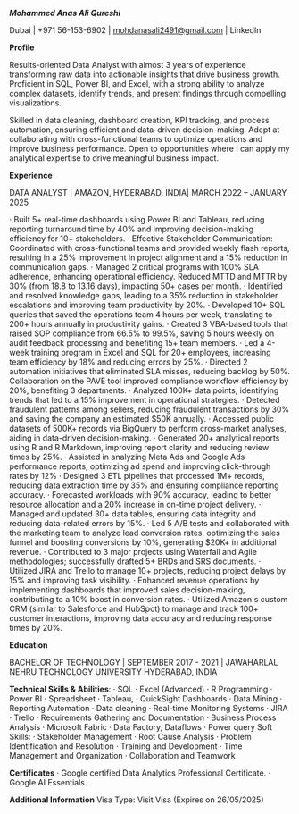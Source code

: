 ***Mohammed Anas Ali Qureshi***

Dubai | +971 56-153-6902 | mohdanasali2491@gmail.com | LinkedIn

**Profile**

Results-oriented Data Analyst with almost 3 years of experience transforming raw data into actionable insights that drive business growth. Proficient in SQL, Power BI, and Excel, with a strong ability to analyze complex datasets, identify trends, and present findings through compelling visualizations.

Skilled in data cleaning, dashboard creation, KPI tracking, and process automation, ensuring efficient and data-driven decision-making. Adept at collaborating with cross-functional teams to optimize operations and improve business performance.
Open to opportunities where I can apply my analytical expertise to drive meaningful business impact.

**Experience**

DATA ANALYST | AMAZON, HYDERABAD, INDIA| MARCH 2022 – JANUARY 2025

·	Built 5+ real-time dashboards using Power BI and Tableau, reducing reporting turnaround time by 40% and improving decision-making efficiency for 10+ stakeholders.
·	Effective Stakeholder Communication: Coordinated with cross-functional teams and provided weekly flash reports, resulting in a 25% improvement in project alignment and a 15% reduction in communication gaps.
·	Managed 2 critical programs with 100% SLA adherence, enhancing operational efficiency. Reduced MTTD and MTTR by 30% (from 18.8 to 13.16 days), impacting 50+ cases per month.
·	Identified and resolved knowledge gaps, leading to a 35% reduction in stakeholder escalations and improving team productivity by 20%.
·	Developed 10+ SQL queries that saved the operations team 4 hours per week, translating to 200+ hours annually in productivity gains.
·	Created 3 VBA-based tools that raised SOP compliance from 66.5% to 99.5%, saving 5 hours weekly on audit feedback processing and benefiting 15+ team members.
·	Led a 4-week training program in Excel and SQL for 20+ employees, increasing team efficiency by 18% and reducing errors by 25%.
·	Directed 2 automation initiatives that eliminated SLA misses, reducing backlog by 50%. Collaboration on the PAVE tool improved compliance workflow efficiency by 20%, benefiting 3 departments.
·	Analyzed 100K+ data points, identifying trends that led to a 15% improvement in operational strategies.
·	Detected fraudulent patterns among sellers, reducing fraudulent transactions by 30% and saving the company an estimated $50K annually.
·	Accessed public datasets of 500K+ records via BigQuery to perform cross-market analyses, aiding in data-driven decision-making.
·	Generated 20+ analytical reports using R and R Markdown, improving report clarity and reducing review times by 25%.
·	Assisted in analyzing Meta Ads and Google Ads performance reports, optimizing ad spend and improving click-through rates by 12%
·	Designed 3 ETL pipelines that processed 1M+ records, reducing data extraction time by 35% and ensuring compliance reporting accuracy.
·	Forecasted workloads with 90% accuracy, leading to better resource allocation and a 20% increase in on-time project delivery.
·	Managed and updated 30+ data tables, ensuring data integrity and reducing data-related errors by 15%.
·	Led 5 A/B tests and collaborated with the marketing team to analyze lead conversion rates, optimizing the sales funnel and boosting conversions by 10%, generating $20K+ in additional revenue.
·	Contributed to 3 major projects using Waterfall and Agile methodologies; successfully drafted 5+ BRDs and SRS documents.
·	Utilized JIRA and Trello to manage 10+ projects, reducing project delays by 15% and improving task visibility.
·	Enhanced revenue operations by implementing dashboards that improved sales decision-making, contributing to a 10% boost in conversion rates.
·	Utilized Amazon's custom CRM (similar to Salesforce and HubSpot) to manage and track 100+ customer interactions, improving data accuracy and reducing response times by 20%.


**Education**

BACHELOR OF TECHNOLOGY | SEPTEMBER 2017 - 2021 | 
JAWAHARLAL NEHRU TECHNOLOGY UNIVERSITY HYDERABAD, INDIA

**Technical Skills & Abilities**:
·	SQL 
·	Excel (Advanced) 
·	R Programming
·	Power BI
·	Spreadsheet
·	Tableau, 
·	QuickSight Dashboards
·	Data Mining
·	Reporting Automation 
·	Data cleaning
·	Real-time Monitoring Systems 
·	JIRA 
·	Trello
·	Requirements Gathering and Documentation
·	Business Process Analysis
·	Microsoft Fabric 
·	Data Factory, Dataflows 
·	Power query	Soft Skills:
·	Stakeholder Management
·	Root Cause Analysis
·	Problem Identification and Resolution
·	Training and Development
·	Time Management and Organization
·	Collaboration and Teamwork


**Certificates**
·	Google certified Data Analytics Professional Certificate.
·	Google AI Essentials.


**Additional Information**
Visa Type: Visit Visa (Expires on 26/05/2025)
